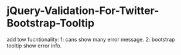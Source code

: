 jQuery-Validation-For-Twitter-Bootstrap-Tooltip
===============================================

add tow fucntionality:
    1: cans show many error message.
    2: bootstrap tooltip show error info.
